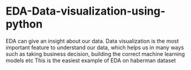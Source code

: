 # EDA-Data-visualization-using-python

EDA can give an insight about our data.
Data visualization is the most important feature to understand our data, which helps us in many ways such as taking business decision, building the correct machine learning models etc
This is the easiest example of EDA on haberman dataset
